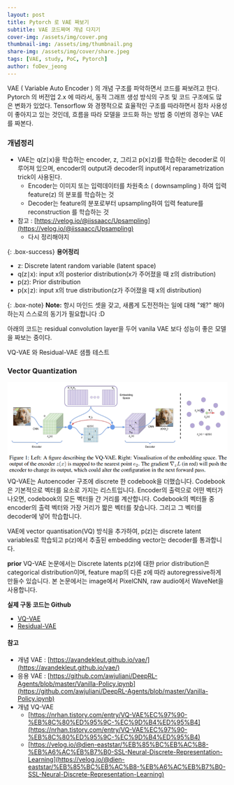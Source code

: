 ```yaml
---
layout: post
title: Pytorch 로 VAE 짜보기
subtitle: VAE 코드짜며 개념 다지기
cover-img: /assets/img/cover.png
thumbnail-img: /assets/img/thumbnail.png
share-img: /assets/img/cover/share.jpeg
tags: [VAE, study, PoC, Pytorch]
author: foDev_jeong
---
```


VAE ( Variable Auto Encoder ) 의 개념 구조를 파악하면서 코드를 짜보려고 한다. Pytorch 의 버전업 2.x 에 따라서, 동적 그래프 생성 방식의 구조 및 코드 구조에도 많은 변화가 있었다. Tensorflow 와 경쟁적으로 효율적인 구조를 따라하면서 점차 사용성이 좋아지고 있는 것인데, 흐름을 따라 모델을 코드화 하는 방법 중 이번의 경우는 VAE 를 짜본다. 

<h3>개념정리</h3>

+ VAE는 q(z∣x)을 학습하는 encoder, z, 그리고 p(x∣z)를 학습하는 decoder로 이루어져 있으며, encoder의 output과 decoder의 input에서 reparametrization trick이 사용된다.
  + Encoder는 이미지 또는 입력데이터를 차원축소 ( downsampling ) 하여 입력 feature(z) 의 분포를 학습하는 것
  + Decoder는 feature의 분포로부터 upsampling하여 입력 feature를 reconstruction 를 학습하는 것
+ 참고 : [https://velog.io/@iissaacc/Upsampling](https://velog.io/@iissaacc/Upsampling)
  + 다시 정리해야지
 

{: .box-success}
**용어정리**
+ z: Discrete latent random variable (latent space)
+ q(z∣x): input x의 posterior distribution(x가 주어졌을 때 z의 distribution)
+ p(z): Prior distribution
+ p(x∣z): input x의 true distribution(z가 주어졌을 때 x의 distribution) 



{: .box-note}
**Note:** 항시 마인드 셋을 갖고, 새롭게 도전전하는 일에 대해 "왜?" 해야하는지 스스로의 동기가 필요합니다 :D

아래의 코드는 residual convolution layer을 두어 vanila VAE 보다 성능이 좋은 모델을 짜보는 중이다. 

VQ-VAE 와 Residual-VAE 샘플 테스트 

<h3>Vector Quantization</h3>

![VQ-VAE](/assets/img/vae/vq-vae.png)
VQ-VAE는 Autoencoder 구조에 discrete 한 codebook을 더했습니다. Codebook은 기본적으로 벡터를 요소로 가지는 리스트입니다. Encoder의 출력으로 어떤 벡터가 나오면, codebook의 모든 벡터들 간 거리를 계산합니다. Codebook의 벡터들 중 encoder의 출력 벡터와 가장 거리가 짧은 벡터를 찾습니다. 그리고 그 벡터를 decoder에 넣어 학습합니다.

VAE에 vector quantisation(VQ) 방식을 추가하여, p(z)는 discrete latent variables로 학습되고 p(z)에서 추출된 embedding vector는 decoder를 통과합니다.

__prior__
VQ-VAE 논문에서는 Discrete latents p(z)에 대한 prior distribution은 categorical distribution이며, feature map의 다른 z에 따라 autoregressive하게 만들수 있습니다.
본 논문에서는 image에서 PixelCNN, raw audio에서 WaveNet을 사용합니다.

**실제 구동 코드는 Github** 

+ [VQ-VAE](https://github.com/akillness/SPTTC/blob/main/vq_vae.py)
+ [Residual-VAE](https://github.com/akillness/SPTTC/blob/main/vae_residual.py)


<h4> 참고 </h4>

+ 개념 VAE : [https://avandekleut.github.io/vae/](https://avandekleut.github.io/vae/)
+ 응용 VAE : [https://github.com/awjuliani/DeepRL-Agents/blob/master/Vanilla-Policy.ipynb](https://github.com/awjuliani/DeepRL-Agents/blob/master/Vanilla-Policy.ipynb)
+ 개념 VQ-VAE 
  + [https://nrhan.tistory.com/entry/VQ-VAE%EC%97%90-%EB%8C%80%ED%95%9C-%EC%9D%B4%ED%95%B4](https://nrhan.tistory.com/entry/VQ-VAE%EC%97%90-%EB%8C%80%ED%95%9C-%EC%9D%B4%ED%95%B4)
  + [https://velog.io/@dien-eaststar/%EB%85%BC%EB%AC%B8-%EB%A6%AC%EB%B7%B0-SSL-Neural-Discrete-Representation-Learning](https://velog.io/@dien-eaststar/%EB%85%BC%EB%AC%B8-%EB%A6%AC%EB%B7%B0-SSL-Neural-Discrete-Representation-Learning)
